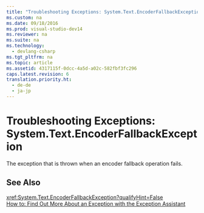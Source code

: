 ```yaml
---
title: "Troubleshooting Exceptions: System.Text.EncoderFallbackException"
ms.custom: na
ms.date: 09/18/2016
ms.prod: visual-studio-dev14
ms.reviewer: na
ms.suite: na
ms.technology: 
  - devlang-csharp
ms.tgt_pltfrm: na
ms.topic: article
ms.assetid: 4317115f-0dcc-4a5d-a02c-582fbf3fc296
caps.latest.revision: 6
translation.priority.ht: 
  - de-de
  - ja-jp
---
```

# Troubleshooting Exceptions: System.Text.EncoderFallbackException
The exception that is thrown when an encoder fallback operation fails.  
  
## See Also  
 <xref:System.Text.EncoderFallbackException?qualifyHint=False>   
 [How to: Find Out More About an Exception with the Exception Assistant](../Topic/How%20to:%20Use%20the%20Exception%20Assistant.md)